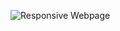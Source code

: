 ![Responsive Webpage](https://github.com/Rajs0ni/Web-Apps/blob/master/bootstrap/screenshot.png)    
